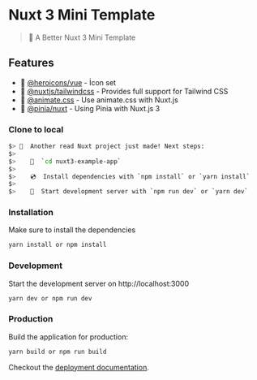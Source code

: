 # Nuxt 3 Mini Template

> 💚 A Better Nuxt 3 Mini Template

## Features

- 🎨 [@heroicons/vue](https://heroicons.com/) - İcon set
- 🎉 [@nuxtjs/tailwindcss](https://github.com/nuxt-modules/tailwindcss) - Provides full support for Tailwind CSS
- 🤹 [@animate.css](https://animate.style/) - Use animate.css with Nuxt.js
- 🍍 [@pinia/nuxt](https://pinia.esm.dev/ssr/nuxt.html) - Using Pinia with Nuxt.js 3


### Clone to local

```bash
$> 🎉  Another read Nuxt project just made! Next steps:
$>
$>    📁  `cd nuxt3-example-app`
$>
$>    💿  Install dependencies with `npm install` or `yarn install`
$>
$>    🚀  Start development server with `npm run dev` or `yarn dev`
```


### Installation

Make sure to install the dependencies

```bash
yarn install or npm install
```

### Development

Start the development server on http://localhost:3000

```bash
yarn dev or npm run dev
```

### Production

Build the application for production:

```bash
yarn build or npm run build
```

Checkout the [deployment documentation](https://v3.nuxtjs.org/docs/deployment).
